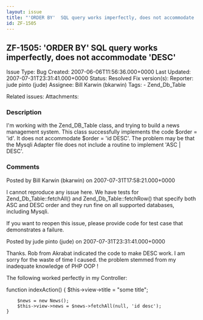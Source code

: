 ```yaml
---
layout: issue
title: "'ORDER BY'  SQL query works imperfectly, does not accommodate 'DESC'"
id: ZF-1505
---
```


ZF-1505: 'ORDER BY' SQL query works imperfectly, does not accommodate 'DESC' 
-----------------------------------------------------------------------------

 Issue Type: Bug Created: 2007-06-06T11:56:36.000+0000 Last Updated: 2007-07-31T23:31:41.000+0000 Status: Resolved Fix version(s): 
 Reporter:  jude pinto (jude)  Assignee:  Bill Karwin (bkarwin)  Tags: - Zend\_Db\_Table
 
 Related issues: 
 Attachments: 
### Description

I'm working with the Zend\_DB\_Table class, and trying to build a news management system. This class successfully implements the code $order = 'id'. It does not accommodate $order = 'id DESC'. The problem may be that the Mysqli Adapter file does not include a routine to implement 'ASC | DESC'.

 

 

### Comments

Posted by Bill Karwin (bkarwin) on 2007-07-31T17:58:21.000+0000

I cannot reproduce any issue here. We have tests for Zend\_Db\_Table::fetchAll() and Zend\_Db\_Table::fetchRow() that specify both ASC and DESC order and they run fine on all supported databases, including Mysqli.

If you want to reopen this issue, please provide code for test case that demonstrates a failure.

 

 

Posted by jude pinto (jude) on 2007-07-31T23:31:41.000+0000

Thanks. Rob from Akrabat indicated the code to make DESC work. I am sorry for the waste of time I caused. the problem stemmed from my inadequate knowledge of PHP OOP !

The following worked perfectly in my Controller:

function indexAction() { $this->view->title = "some title";

 
        $news = new News();
        $this->view->news = $news->fetchAll(null, 'id desc');
    }


 

 